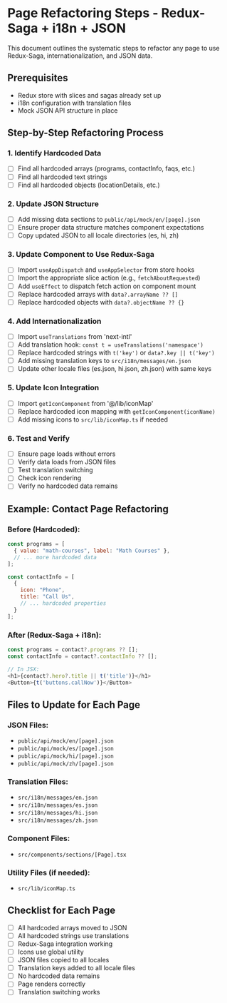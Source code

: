 # Page Refactoring Steps - Redux-Saga + i18n + JSON

This document outlines the systematic steps to refactor any page to use Redux-Saga, internationalization, and JSON data.

## Prerequisites
- Redux store with slices and sagas already set up
- i18n configuration with translation files
- Mock JSON API structure in place

## Step-by-Step Refactoring Process

### 1. **Identify Hardcoded Data**
- [ ] Find all hardcoded arrays (programs, contactInfo, faqs, etc.)
- [ ] Find all hardcoded text strings
- [ ] Find all hardcoded objects (locationDetails, etc.)

### 2. **Update JSON Structure**
- [ ] Add missing data sections to `public/api/mock/en/[page].json`
- [ ] Ensure proper data structure matches component expectations
- [ ] Copy updated JSON to all locale directories (es, hi, zh)

### 3. **Update Component to Use Redux-Saga**
- [ ] Import `useAppDispatch` and `useAppSelector` from store hooks
- [ ] Import the appropriate slice action (e.g., `fetchAboutRequested`)
- [ ] Add `useEffect` to dispatch fetch action on component mount
- [ ] Replace hardcoded arrays with `data?.arrayName ?? []`
- [ ] Replace hardcoded objects with `data?.objectName ?? {}`

### 4. **Add Internationalization**
- [ ] Import `useTranslations` from 'next-intl'
- [ ] Add translation hook: `const t = useTranslations('namespace')`
- [ ] Replace hardcoded strings with `t('key')` or `data?.key || t('key')`
- [ ] Add missing translation keys to `src/i18n/messages/en.json`
- [ ] Update other locale files (es.json, hi.json, zh.json) with same keys

### 5. **Update Icon Integration**
- [ ] Import `getIconComponent` from '@/lib/iconMap'
- [ ] Replace hardcoded icon mapping with `getIconComponent(iconName)`
- [ ] Add missing icons to `src/lib/iconMap.ts` if needed

### 6. **Test and Verify**
- [ ] Ensure page loads without errors
- [ ] Verify data loads from JSON files
- [ ] Test translation switching
- [ ] Check icon rendering
- [ ] Verify no hardcoded data remains

## Example: Contact Page Refactoring

### Before (Hardcoded):
```javascript
const programs = [
  { value: "math-courses", label: "Math Courses" },
  // ... more hardcoded data
];

const contactInfo = [
  {
    icon: "Phone",
    title: "Call Us",
    // ... hardcoded properties
  }
];
```

### After (Redux-Saga + i18n):
```javascript
const programs = contact?.programs ?? [];
const contactInfo = contact?.contactInfo ?? [];

// In JSX:
<h1>{contact?.hero?.title || t('title')}</h1>
<Button>{t('buttons.callNow')}</Button>
```

## Files to Update for Each Page

### JSON Files:
- `public/api/mock/en/[page].json`
- `public/api/mock/es/[page].json`
- `public/api/mock/hi/[page].json`
- `public/api/mock/zh/[page].json`

### Translation Files:
- `src/i18n/messages/en.json`
- `src/i18n/messages/es.json`
- `src/i18n/messages/hi.json`
- `src/i18n/messages/zh.json`

### Component Files:
- `src/components/sections/[Page].tsx`

### Utility Files (if needed):
- `src/lib/iconMap.ts`

## Checklist for Each Page

- [ ] All hardcoded arrays moved to JSON
- [ ] All hardcoded strings use translations
- [ ] Redux-Saga integration working
- [ ] Icons use global utility
- [ ] JSON files copied to all locales
- [ ] Translation keys added to all locale files
- [ ] No hardcoded data remains
- [ ] Page renders correctly
- [ ] Translation switching works
